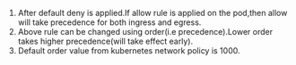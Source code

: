 1. After default deny is applied.If allow rule is applied on the pod,then allow will take precedence for both ingress and egress.
2. Above rule can be changed using order(i.e precedence).Lower order takes higher precedence(will take effect early).
3. Default order value from kubernetes network policy is 1000.
